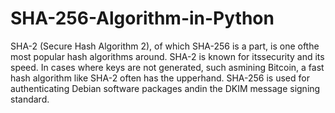 # SHA-256-Algorithm-in-Python




SHA-2 (Secure Hash Algorithm 2), of which SHA-256 is a part, is one ofthe most popular hash algorithms around. SHA-2 is known for itssecurity and its speed. In cases where keys are not generated, such asmining Bitcoin, a fast hash algorithm like SHA-2 often has the upperhand. SHA-256 is used for authenticating Debian software packages andin the DKIM message signing standard.
